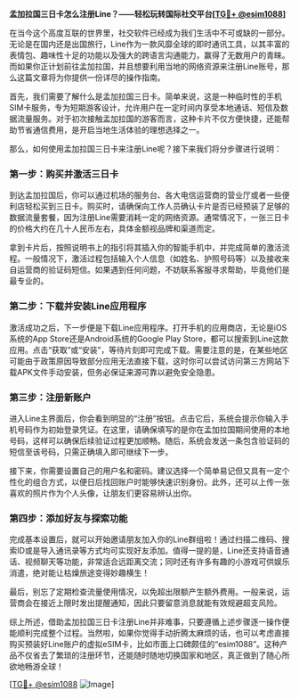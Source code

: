 **孟加拉国三日卡怎么注册Line？——轻松玩转国际社交平台[[TG💪+ @esim1088](https://t.me/s/esim1088)]**

在当今这个高度互联的世界里，社交软件已经成为我们生活中不可或缺的一部分。无论是在国内还是出国旅行，Line作为一款风靡全球的即时通讯工具，以其丰富的表情包、趣味性十足的功能以及强大的跨语言沟通能力，赢得了无数用户的青睐。而如果你正计划前往孟加拉国，并且想要利用当地的网络资源来注册Line账号，那么这篇文章将为你提供一份详尽的操作指南。

首先，我们需要了解什么是孟加拉国三日卡。简单来说，这是一种临时性的手机SIM卡服务，专为短期游客设计，允许用户在一定时间内享受本地通话、短信及数据流量服务。对于初次接触孟加拉国的游客而言，这种卡片不仅方便快捷，还能帮助节省通信费用，是开启当地生活体验的理想选择之一。

那么，如何使用孟加拉国三日卡来注册Line呢？接下来我们将分步骤进行说明：

### 第一步：购买并激活三日卡
到达孟加拉国后，你可以通过机场的服务台、各大电信运营商的营业厅或者一些便利店轻松买到三日卡。购买时，请确保向工作人员确认卡片是否已经预装了足够的数据流量套餐，因为注册Line需要消耗一定的网络资源。通常情况下，一张三日卡的价格大约在几十人民币左右，具体金额视品牌和渠道而定。

拿到卡片后，按照说明书上的指引将其插入你的智能手机中，并完成简单的激活流程。一般情况下，激活过程包括输入个人信息（如姓名、护照号码等）以及接收来自运营商的验证码短信。如果遇到任何问题，不妨联系客服寻求帮助，毕竟他们是最专业的。

### 第二步：下载并安装Line应用程序
激活成功之后，下一步便是下载Line应用程序。打开手机的应用商店，无论是iOS系统的App Store还是Android系统的Google Play Store，都可以搜索到Line这款应用。点击“获取”或“安装”，等待片刻即可完成下载。需要注意的是，在某些地区可能由于政策原因导致部分应用无法直接下载，这时你可以尝试访问第三方网站下载APK文件手动安装，但务必保证来源可靠以避免安全隐患。

### 第三步：注册新账户
进入Line主界面后，你会看到明显的“注册”按钮。点击它后，系统会提示你输入手机号码作为初始登录凭证。在这里，请确保填写的是你在孟加拉国期间使用的本地号码，这样可以确保后续验证过程更加顺畅。随后，系统会发送一条包含验证码的短信至该号码，只需正确填入即可继续下一步。

接下来，你需要设置自己的用户名和密码。建议选择一个简单易记但又具有一定个性化的组合方式，以便日后找回账户时能够快速识别身份。此外，还可以上传一张喜欢的照片作为个人头像，让朋友们更容易辨认出你。

### 第四步：添加好友与探索功能
完成基本设置后，就可以开始邀请朋友加入你的Line群组啦！通过扫描二维码、搜索ID或是导入通讯录等方式均可实现好友添加。值得一提的是，Line还支持语音通话、视频聊天等功能，非常适合远距离交流；同时还有许多有趣的小游戏可供娱乐消遣，绝对能让枯燥旅途变得妙趣横生！

最后，别忘了定期检查流量使用情况，以免超出限额产生额外费用。一般来说，运营商会在接近上限时发出提醒通知，因此只要留意消息就能有效规避超支风险。

综上所述，借助孟加拉国三日卡注册Line并非难事，只要遵循上述步骤逐一操作便能顺利完成整个过程。当然啦，如果你觉得手动折腾太麻烦的话，也可以考虑直接购买预装好Line账户的虚拟eSIM卡，比如市面上口碑颇佳的“esim1088”。这种产品不仅省去了繁琐的注册环节，还能随时随地切换国家和地区，真正做到了随心所欲地畅游全球！

[[TG💪+ @esim1088](https://t.me/s/esim1088) ![Image](https://i.postimg.cc/4NQfJmqS/Snipaste-2025-05-13-00-14-12.png)]